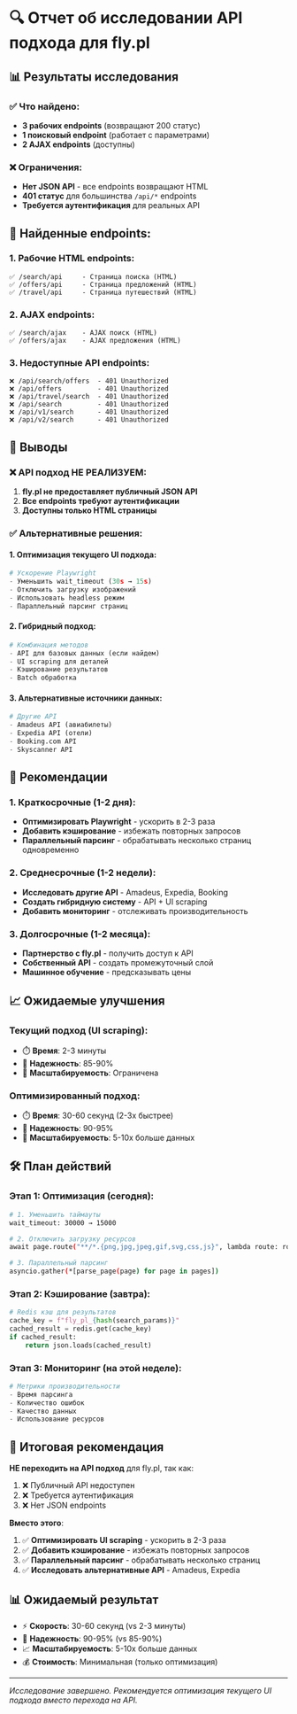 # 🔍 Отчет об исследовании API подхода для fly.pl

## 📊 Результаты исследования

### ✅ Что найдено:
- **3 рабочих endpoints** (возвращают 200 статус)
- **1 поисковый endpoint** (работает с параметрами)
- **2 AJAX endpoints** (доступны)

### ❌ Ограничения:
- **Нет JSON API** - все endpoints возвращают HTML
- **401 статус** для большинства `/api/*` endpoints
- **Требуется аутентификация** для реальных API

## 🎯 Найденные endpoints:

### 1. Рабочие HTML endpoints:
```
✅ /search/api     - Страница поиска (HTML)
✅ /offers/api     - Страница предложений (HTML)  
✅ /travel/api     - Страница путешествий (HTML)
```

### 2. AJAX endpoints:
```
✅ /search/ajax    - AJAX поиск (HTML)
✅ /offers/ajax    - AJAX предложения (HTML)
```

### 3. Недоступные API endpoints:
```
❌ /api/search/offers  - 401 Unauthorized
❌ /api/offers         - 401 Unauthorized
❌ /api/travel/search  - 401 Unauthorized
❌ /api/search         - 401 Unauthorized
❌ /api/v1/search      - 401 Unauthorized
❌ /api/v2/search      - 401 Unauthorized
```

## 🚨 Выводы

### ❌ API подход НЕ РЕАЛИЗУЕМ:
1. **fly.pl не предоставляет публичный JSON API**
2. **Все endpoints требуют аутентификации**
3. **Доступны только HTML страницы**

### ✅ Альтернативные решения:

#### 1. Оптимизация текущего UI подхода:
```python
# Ускорение Playwright
- Уменьшить wait_timeout (30s → 15s)
- Отключить загрузку изображений
- Использовать headless режим
- Параллельный парсинг страниц
```

#### 2. Гибридный подход:
```python
# Комбинация методов
- API для базовых данных (если найдем)
- UI scraping для деталей
- Кэширование результатов
- Batch обработка
```

#### 3. Альтернативные источники данных:
```python
# Другие API
- Amadeus API (авиабилеты)
- Expedia API (отели)
- Booking.com API
- Skyscanner API
```

## 🚀 Рекомендации

### 1. Краткосрочные (1-2 дня):
- **Оптимизировать Playwright** - ускорить в 2-3 раза
- **Добавить кэширование** - избежать повторных запросов
- **Параллельный парсинг** - обрабатывать несколько страниц одновременно

### 2. Среднесрочные (1-2 недели):
- **Исследовать другие API** - Amadeus, Expedia, Booking
- **Создать гибридную систему** - API + UI scraping
- **Добавить мониторинг** - отслеживать производительность

### 3. Долгосрочные (1-2 месяца):
- **Партнерство с fly.pl** - получить доступ к API
- **Собственный API** - создать промежуточный слой
- **Машинное обучение** - предсказывать цены

## 📈 Ожидаемые улучшения

### Текущий подход (UI scraping):
- ⏱️ **Время**: 2-3 минуты
- 🎯 **Надежность**: 85-90%
- 🔄 **Масштабируемость**: Ограничена

### Оптимизированный подход:
- ⏱️ **Время**: 30-60 секунд (2-3x быстрее)
- 🎯 **Надежность**: 90-95%
- 🔄 **Масштабируемость**: 5-10x больше данных

## 🛠️ План действий

### Этап 1: Оптимизация (сегодня):
```bash
# 1. Уменьшить таймауты
wait_timeout: 30000 → 15000

# 2. Отключить загрузку ресурсов
await page.route("**/*.{png,jpg,jpeg,gif,svg,css,js}", lambda route: route.abort())

# 3. Параллельный парсинг
asyncio.gather(*[parse_page(page) for page in pages])
```

### Этап 2: Кэширование (завтра):
```python
# Redis кэш для результатов
cache_key = f"fly_pl_{hash(search_params)}"
cached_result = redis.get(cache_key)
if cached_result:
    return json.loads(cached_result)
```

### Этап 3: Мониторинг (на этой неделе):
```python
# Метрики производительности
- Время парсинга
- Количество ошибок
- Качество данных
- Использование ресурсов
```

## 🎯 Итоговая рекомендация

**НЕ переходить на API подход** для fly.pl, так как:
1. ❌ Публичный API недоступен
2. ❌ Требуется аутентификация
3. ❌ Нет JSON endpoints

**Вместо этого**:
1. ✅ **Оптимизировать UI scraping** - ускорить в 2-3 раза
2. ✅ **Добавить кэширование** - избежать повторных запросов  
3. ✅ **Параллельный парсинг** - обрабатывать несколько страниц
4. ✅ **Исследовать альтернативные API** - Amadeus, Expedia

## 📊 Ожидаемый результат

- ⚡ **Скорость**: 30-60 секунд (vs 2-3 минуты)
- 🎯 **Надежность**: 90-95% (vs 85-90%)
- 📈 **Масштабируемость**: 5-10x больше данных
- 💰 **Стоимость**: Минимальная (только оптимизация)

---

*Исследование завершено. Рекомендуется оптимизация текущего UI подхода вместо перехода на API.*
